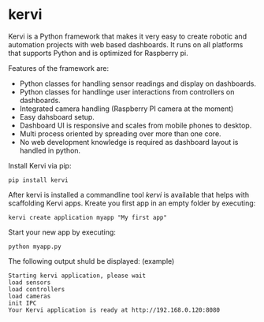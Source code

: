 # kervi
Kervi is a Python framework that makes it very easy to create robotic and automation projects with web based dashboards.
It runs on all platforms that supports Python and is optimized for Raspberry pi. 

Features of the framework are:
* Python classes for handling sensor readings and display on dashboards.
* Python classes for handlinge user interactions from controllers on dashboards.
* Integrated camera handling (Raspberry PI camera at the moment)
* Easy dahsboard setup.
* Dashboard UI is responsive and scales from mobile phones to desktop.
* Multi process oriented by spreading over more than one core.
* No web development knowledge is required as dashboard layout is handled in python. 

Install Kervi via pip:
```
pip install kervi
```

After kervi is installed a commandline tool *kervi* is available that helps with scaffolding Kervi apps.
Kreate you first app in an empty folder by executing:
```
kervi create application myapp "My first app"
```

Start your new app by executing: 
```
python myapp.py
```

The following output shuld be displayed:
(example)
```
Starting kervi application, please wait
load sensors
load controllers
load cameras
init IPC
Your Kervi application is ready at http://192.168.0.120:8080
```

